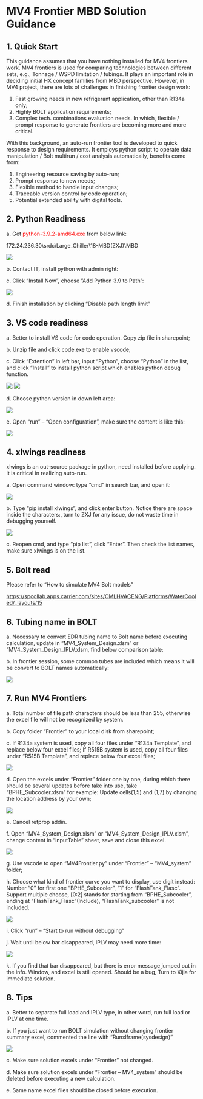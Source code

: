 # MV4 Frontier MBD Solution Guidance
## **1. Quick Start**
This guidance assumes that you have nothing installed for MV4 frontiers work.
MV4 frontiers is used for comparing technologies between different sets, e.g., Tonnage / WSPD limitation / tubings. It plays an important role in deciding initial HX concept families from MBD perspective. 
However, in MV4 project, there are lots of challenges in finishing frontier design work:  

1. Fast growing needs in new refrigerant application, other than R134a only; 
2. Highly BOLT application requirements; 
3. Complex tech. combinations evaluation needs. In which, flexible / prompt response to generate frontiers are becoming more and more critical.

With this background, an auto-run frontier tool is developed to quick response to design requirements. It employs python script to operate data manipulation / Bolt multirun / cost analysis automatically, benefits come from: 

1. Engineering resource saving by auto-run; 
2. Prompt response to new needs; 
3. Flexible method to handle input changes; 
4. Traceable version control by code operation; 
5. Potential extended ability with digital tools. 
   
## **2. Python Readiness**
  a. Get <font color="red">python-3.9.2-amd64.exe</font> from below link:

  172.24.236.30\srdc\Large_Chiller\18-MBD(ZXJ)\MBD

  ![](picture/../../../picture/MV4MBDInstallationGuidance/1.png)

  b. Contact IT, install python with admin right:


  c. Click “Install Now”, choose ”Add Python 3.9 to Path”:

  ![](../../picture/PCDCTGuidance/1.png) 

  d. Finish installation by clicking “Disable path length limit”

## **3. VS code readiness**
  a. Better to install VS code for code operation. Copy zip file in sharepoint;

  b. Unzip file and click code.exe to enable vscode;

  c. Click “Extention” in left bar, input “Python”, choose “Python” in the list, and click “Install” to install python script which enables python debug function.

  ![](../../picture/MV4MBDInstallationGuidance/4.png)
  ![](../../picture/MV4MBDInstallationGuidance/5.png)

  d. Choose python version in down left area:

  ![](../../picture/MV4MBDInstallationGuidance/6.png)

  e. Open “run” – “Open configuration”, make sure the content is like this:

  ![](../../picture/MV4MBDInstallationGuidance/7.png)

## **4. xlwings readiness**
  xlwings is an out-source package in python, need installed before applying. It is critical in realizing auto-run.

  a. Open command window: type “cmd” in search bar, and open it: 

  ![](../../picture/MV4MBDInstallationGuidance/8.png)

  b. Type “pip install xlwings”, and click enter button. Notice there are space inside the characters:, turn to ZXJ for any issue, do not waste time in debugging yourself. 

  ![](../../picture/MV4MBDInstallationGuidance/9.png)

  c. Reopen cmd, and type “pip list”, click “Enter”. Then check the list names, make sure xlwings is on the list. 

## **5. Bolt read**
  Please refer to “How to simulate MV4 Bolt models” 

  <https://spcollab.apps.carrier.com/sites/CMLHVACENG/Platforms/WaterCooled/_layouts/15>



## **6. Tubing name in BOLT**
  a.	Necessary to convert EDR tubing name to Bolt name before executing calculation, update in  “MV4_System_Design.xlsm” or “MV4_System_Design_IPLV.xlsm, find below comparison table:

  b.	In frontier session, some common tubes are included which means it will be convert to BOLT names automatically: 

  ![](../../picture/MV4MBDInstallationGuidance/16.png)

## **7. Run MV4 Frontiers**
  a.	Total number of file path characters should be less than 255, otherwise the excel file will not be recognized by system.

  b.	Copy folder “Frontier” to your local disk from sharepoint;

  c.	If R134a system is used, copy all four files under “R134a Template”, and replace below four excel files; 
  If R515B system is used, copy all four files under “R515B Template”, and replace below four excel files; 

  ![](../../picture/MV4MBDInstallationGuidance/10.png)

  d.	Open the excels under “Frontier” folder one by one, during which there should be several updates before take into use, take “BPHE_Subcooler.xlsm” for example: Update cells(1,5) and (1,7) by changing the location address by your own;

  ![](../../picture/MV4MBDInstallationGuidance/11.png)

  e.	Cancel refprop addin.

  f.	Open “MV4_System_Design.xlsm” or “MV4_System_Design_IPLV.xlsm”, change content in “InputTable” sheet, save and close this excel.

  ![](../../picture/MV4MBDInstallationGuidance/12.png)

  g.	Use vscode to open “MV4Frontier.py” under “Frontier” – “MV4_system” folder;

  h.	Choose what kind of frontier curve you want to display, use digit instead:
  Number “0” for first one “BPHE_Subcooler”, “1” for “FlashTank_Flasc”.
  Support multiple choose, [0:2] stands for starting from “BPHE_Subcooler”, ending at “FlashTank_Flasc”(Include), “FlashTank_subcooler” is not included. 

  ![](../../picture/MV4MBDInstallationGuidance/13.png)

  i.	Click “run” – “Start to run without debugging”

  j.	Wait until below bar disappeared, IPLV may need more time: 

  ![](../../picture/MV4MBDInstallationGuidance/14.png)

  k.	If you find that bar disappeared, but there is error message jumped out in the info. Window, and excel is still opened. Should be a bug, Turn to Xijia for immediate solution.

## **8. Tips** 
  a.	Better to separate full load and IPLV type, in other word, run full load or IPLV at one time.

  b.	If you just want to run BOLT simulation without changing frontier summary excel, commented the line with “Runxlframe(sysdesign)”

  ![](../../picture/MV4MBDInstallationGuidance/15.png)

  c.	Make sure solution excels under “Frontier” not changed.

  d.	Make sure solution excels under “Frontier – MV4_system” should be deleted 
  before executing a new calculation.
  
  e.	Same name excel files should be closed before execution.
 
